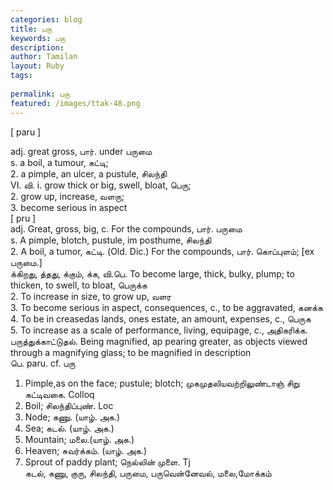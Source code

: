 ```yaml
---
categories: blog
title: பரு
keywords: பரு
description: 
author: Tamilan
layout: Ruby
tags: 
 
permalink: பரு
featured: /images/ttak-48.png
---
```

  
[ paru ]  
  
adj. great gross, பார். under பருமை  
s. a boil, a tumour, கட்டி;  
2. a pimple, an ulcer, a pustule, சிலந்தி  
VI. வி. i. grow thick or big, swell, bloat, பெரு;  
2. grow up, increase, வளரு;  
3. become serious in aspect  
[ pru ]  
adj. Great, gross, big, c. For the compounds, பார். பருமை  
s. A pimple, blotch, pustule, im posthume, சிலந்தி  
2. A boil, a tumor, கட்டி. (Old. Dic.) For the compounds, பார். கொப்புளம்; [ex பருமை.]  
க்கிறது, த்தது, க்கும், க்க, வி.பெ. To become large, thick, bulky, plump; to thicken, to swell, to bloat, பெருக்க  
2. To increase in size, to grow up, வளர  
3. To become serious in aspect, consequences, c., to be aggravated, கனக்க  
4. To be in creasedas lands, ones estate, an amount, expenses, c., பெருக  
5. To increase as a scale of performance, living, equipage, c., அதிகரிக்க. பருத்துக்காட்டுதல். Being magnified, ap pearing greater, as objects viewed through a magnifying glass; to be magnified in description  
பெ. paru. cf. பரு  
1. Pimple,as on the face; pustule; blotch; முகமுதலியவற்றிலுண்டாஞ் சிறு கட்டிவகை. Colloq  
2. Boil; சிலந்திப்புண். Loc  
3. Node; கணு. (யாழ். அக.)  
4. Sea; கடல். (யாழ். அக.)  
5. Mountain; மலை.(யாழ். அக.)  
6. Heaven; சுவர்க்கம். (யாழ். அக.)  
7. Sprout of paddy plant; நெல்லின் முளை. Tj  
கடல், கணு, குரு, சிலந்தி, பருமை, பருவென்னேவல், மலை,மோக்கம்